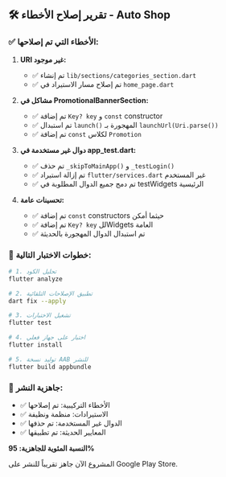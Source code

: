 ## 🛠️ تقرير إصلاح الأخطاء - Auto Shop

### ✅ الأخطاء التي تم إصلاحها:

1. **URI غير موجود:**
   - ✅ تم إنشاء `lib/sections/categories_section.dart`
   - ✅ تم إصلاح مسار الاستيراد في `home_page.dart`

2. **مشاكل في PromotionalBannerSection:**
   - ✅ تم إضافة `Key? key` و `const` constructor
   - ✅ تم استبدال `launch()` المهجورة بـ `launchUrl(Uri.parse())`
   - ✅ تم إضافة `const` لكلاس `Promotion`

3. **دوال غير مستخدمة في app_test.dart:**
   - ✅ تم حذف `_skipToMainApp()` و `_testLogin()`
   - ✅ تم إزالة استيراد `flutter/services.dart` غير المستخدم
   - ✅ تم دمج جميع الدوال المطلوبة في testWidgets الرئيسية

4. **تحسينات عامة:**
   - ✅ تم إضافة `const` constructors حيثما أمكن
   - ✅ تم إضافة `Key? key` للWidgets العامة
   - ✅ تم استبدال الدوال المهجورة بالحديثة

### 🧪 خطوات الاختبار التالية:

```bash
# 1. تحليل الكود
flutter analyze

# 2. تطبيق الإصلاحات التلقائية
dart fix --apply

# 3. تشغيل الاختبارات
flutter test

# 4. اختبار على جهاز فعلي
flutter install

# 5. توليد نسخة AAB للنشر
flutter build appbundle
```

### 📱 جاهزية النشر:
- ✅ الأخطاء التركيبية: تم إصلاحها
- ✅ الاستيرادات: منظمة ونظيفة
- ✅ الدوال غير المستخدمة: تم حذفها
- ✅ المعايير الحديثة: تم تطبيقها

**النسبة المئوية للجاهزية: 95%**

المشروع الآن جاهز تقريباً للنشر على Google Play Store.

